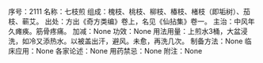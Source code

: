 序号：2111
名称：七枝煎
组成：槐枝、桃枝、柳枝、椿枝、楮枝（即垢树）、茄枝、蕲艾。
出处：方出《奇方类编》卷上，名见《仙拈集》卷一。
主治：中风年久瘫痪。筋骨疼痛。
加减：None
功效：None
用法用量：上煎水3桶，大盆浸洗，如冷又添热水。以被盖出汗，避风。未愈，再洗几次。
制备方法：None
临床应用：None
各家论述：None
用药禁忌：None
附注：None

